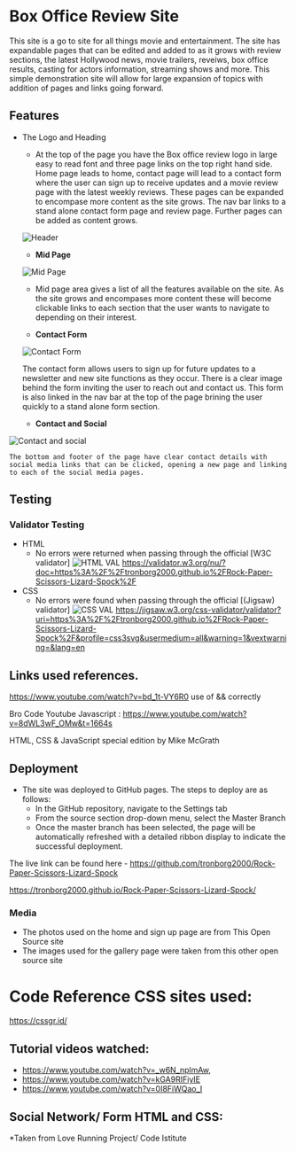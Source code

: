# Box Office Review Site 
This site is a go to site for all things movie and entertainment. The site has expandable pages that can be edited and added to as it grows with review sections, the latest Hollywood news, movie trailers, reveiws, box office results, casting for actors information, streaming shows and more. This simple demonstration site will allow for large expansion of topics with addition of pages and links going forward. 



## Features 
- The Logo and Heading 
    - At the top of the page you have the Box office review logo in large easy to read font and three page links on the top right hand side. Home page leads to home, contact page will lead to a contact form where the user can sign up to receive updates and a movie review page with the latest weekly reviews. These pages can be expanded to encompase more content as the site grows. The nav bar links to a stand alone contact form page and review page. Further pages can be added as content grows. 
    
   ![Header](vscode-remote://tronborg200-boxofficere-pn7clwtu6b4.ws-eu75.gitpod.io/workspace/Boxoffice-Review-/assets/images/Header%20Box%20Office%20Review.jpg)




   - __Mid Page__

   ![Mid Page](vscode-remote://tronborg200-boxofficere-pn7clwtu6b4.ws-eu75.gitpod.io/workspace/Boxoffice-Review-/assets/images/mid%20page%20box%20office.jpg)

  - Mid page area gives a list of all the features available on the site. As the site grows and encompases more content these will become clickable links to each section that the user wants to navigate to depending on their interest.  

  - __Contact Form__

  ![Contact Form](vscode-remote://tronborg200-boxofficere-pn7clwtu6b4.ws-eu75.gitpod.io/workspace/Boxoffice-Review-/assets/images/Form%20Sign%20up%20box%20office.jpg)

    The contact form allows users to sign up for future updates to a newsletter and new site functions as they occur. There is a clear image behind the form inviting the user to reach out and contact us.
    This form is also linked in the nav bar at the top of the page brining the user quickly to a stand alone form section.  

    - __Contact and Social__

![Contact and social](vscode-remote://tronborg200-boxofficere-pn7clwtu6b4.ws-eu75.gitpod.io/workspace/Boxoffice-Review-/assets/images/contact%20and%20social%20box%20office.jpg)

    The bottom and footer of the page have clear contact details with social media links that can be clicked, opening a new page and linking to each of the social media pages. 




## Testing 




### Validator Testing 

- HTML
    - No errors were returned when passing through the official [W3C validator] 
    ![HTML VAL](assets/images/validatorhtml.jpg)
    https://validator.w3.org/nu/?doc=https%3A%2F%2Ftronborg2000.github.io%2FRock-Paper-Scissors-Lizard-Spock%2F
- CSS
    - No errors were found when passing through the official [(Jigsaw) validator]
    ![CSS VAL](assets/images/CSSval.jpg)
    https://jigsaw.w3.org/css-validator/validator?uri=https%3A%2F%2Ftronborg2000.github.io%2FRock-Paper-Scissors-Lizard-Spock%2F&profile=css3svg&usermedium=all&warning=1&vextwarning=&lang=en






## Links used references. 

https://www.youtube.com/watch?v=bd_1t-VY6R0 use of && correctly 

Bro Code Youtube Javascript : https://www.youtube.com/watch?v=8dWL3wF_OMw&t=1664s

HTML, CSS & JavaScript special edition by Mike McGrath

## Deployment


- The site was deployed to GitHub pages. The steps to deploy are as follows: 
  - In the GitHub repository, navigate to the Settings tab 
  - From the source section drop-down menu, select the Master Branch
  - Once the master branch has been selected, the page will be automatically refreshed with a detailed ribbon display to indicate the successful deployment. 

The live link can be found here - https://github.com/tronborg2000/Rock-Paper-Scissors-Lizard-Spock

https://tronborg2000.github.io/Rock-Paper-Scissors-Lizard-Spock/


### Media

- The photos used on the home and sign up page are from This Open Source site
- The images used for the gallery page were taken from this other open source site




# Code Reference CSS sites used: 

https://cssgr.id/

## Tutorial videos watched:
* https://www.youtube.com/watch?v=_w6N_nplmAw, 
* https://www.youtube.com/watch?v=kGA9RIFiyIE
* https://www.youtube.com/watch?v=0I8FiWQao_I

## Social Network/ Form HTML and CSS: 

*Taken from Love Running Project/ Code Istitute 